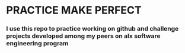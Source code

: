# PRACTICE MAKE PERFECT
### I use this repo to practice working on github and challenge projects developed among my peers on alx software engineering program
